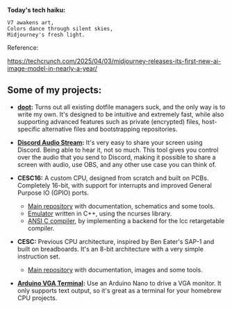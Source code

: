 
**Today's tech haiku:**
```
V7 awakens art,  
Colors dance through silent skies,  
Midjourney's fresh light.  
```

Reference:

https://techcrunch.com/2025/04/03/midjourney-releases-its-first-new-ai-image-model-in-nearly-a-year/

## Some of my projects:

- **[doot](https://github.com/pol-rivero/doot):** Turns out all existing dotfile managers suck, and the only way is to write my own. It's designed to be intuitive and extremely fast, while also supporting advanced features such as private (encrypted) files, host-specific alternative files and bootstrapping repositories.

- **[Discord Audio Stream](https://github.com/pol-rivero/DiscordAudioStream):** It's very easy to share your screen using Discord. Being able to hear it, not so much. This tool gives you control over the audio that you send to Discord, making it possible to share a screen with audio, use OBS, and any other use case you can think of.

- **CESC16:** A custom CPU, designed from scratch and built on PCBs. Completely 16-bit, with support for interrupts and improved General Purpose IO (GPIO) ports.  
  - [Main repository](https://github.com/pol-rivero/CESC16) with documentation, schematics and some tools.  
  - [Emulator](https://github.com/pol-rivero/CESC16-emulator) written in C++, using the ncurses library.  
  - [ANSI C compiler](https://github.com/pol-rivero/lcc), by implementing a backend for the lcc retargetable compiler.  

- **CESC:** Previous CPU architecture, inspired by Ben Eater's SAP-1 and built on breadboards. It's an 8-bit architecture with a very simple instruction set.  
  - [Main repository](https://github.com/pol-rivero/CESCA) with documentation, images and some tools.

- **[Arduino VGA Terminal](https://github.com/pol-rivero/ArduinoVGA):** Use an Arduino Nano to drive a VGA monitor. It only supports text output, so it's great as a terminal for your homebrew CPU projects.  
